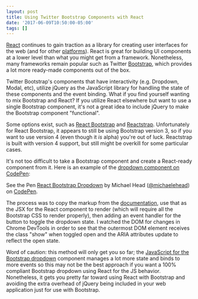 ```yaml
---
layout: post
title: Using Twitter Bootstrap Components with React
date: '2017-06-09T10:50:00-05:00'
tags: []
---
```


[React](facebook.github.io/react/) continues to gain traction as a library for creating 
user interfaces for the web (and for other [platforms](https://facebook.github.io/react-native/)). 
React is great for building UI components at a lower level than what you might get from a framework. 
Nonetheless, many frameworks remain popular such as Twitter [Bootstrap](getbootstrap.com), which provides a lot more
ready-made components out of the box. 

Twitter Bootstrap's components that have interactivity (e.g. Dropdown, Modal, etc), utilize jQuery as the
JavaScript library for handling the state of these components and the event binding. What if you find
yourself wanting to mix Bootstrap and React? If you utilize React elsewhere but want to use a single Bootstrap 
component, it's not a great idea to include jQuery to make the Bootstrap component "functional". 

Some options exist, such as [React Bootstrap](https://react-bootstrap.github.io/) and [Reactstrap](https://reactstrap.github.io/). Unfortunately for React Bootstrap, it appears to still be using Bootstrap version 3, so if you want to use version 4 (even though it _is_ alpha) you're out of luck. Reactstrap is built with version 4 support, but still might be overkill for some particular cases. 

It's not too difficult to take a Bootstrap component and create a React-ready component from it. Here is an example
of the [dropdown component on CodePen](https://codepen.io/michaelehead/pen/gRPqYQ):

<p data-height="265" data-theme-id="0" data-slug-hash="gRPqYQ" data-default-tab="js,result" data-user="michaelehead" data-embed-version="2" data-pen-title="React Bootstrap Dropdown" class="codepen">See the Pen <a href="https://codepen.io/michaelehead/pen/gRPqYQ/">React Bootstrap Dropdown</a> by Michael Head (<a href="https://codepen.io/michaelehead">@michaelehead</a>) on <a href="https://codepen.io">CodePen</a>.</p>
<script async src="https://production-assets.codepen.io/assets/embed/ei.js"></script>

The process was to copy the markup from the [documentation](https://v4-alpha.getbootstrap.com/components/dropdowns/), 
use that as the JSX for the React component to render (which will require all the Bootstrap CSS to render properly),
then adding an event handler for the button to toggle the dropdown state. I watched the DOM for changes
in Chrome DevTools in order to see that the outermost DOM element receives the class "show" when toggled open and
the ARIA attributes update to reflect the open state. 

Word of caution: this method will only get you so far; the [JavaScript for the Bootstrap dropdown](https://github.com/twbs/bootstrap/blob/v4-dev/js/src/dropdown.js) component manages a lot more state 
and binds to more events so this may not be the best approach if you want a 100% compliant Bootstrap dropdown
using React for the JS behavior. Nonetheless, it gets you pretty far toward using React with Bootstrap
and avoiding the extra overhead of jQuery being included in your web application just for use with Bootstrap. 